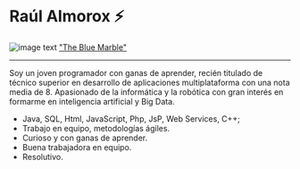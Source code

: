 # Raúl Almorox  ⚡

![image text](https://github.com/Almorox13/Almorox13/blob/main/Banner.png)
["The Blue Marble"](https://www.nasa.gov/content/blue-marble-image-of-the-earth-from-apollo-17)<hr>

Soy un joven programador con ganas de aprender, recién titulado de técnico superior en desarrollo de aplicaciones multiplataforma con una nota media de 8. Apasionado de la informática y la robótica con gran interés en formarme en inteligencia artificial y Big Data.

- Java, SQL, Html, JavaScript, Php, JsP, Web Services, C++;
- Trabajo en equipo, metodologías ágiles.
- Curioso y con ganas de aprender.
- Buena trabajadora en equipo.
- Resolutivo.
